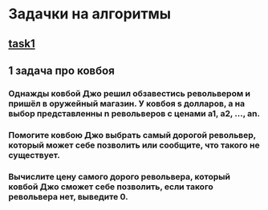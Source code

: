 # Задачки на алгоритмы

## [task1](#task1)

## <a id = task1>1 задача про ковбоя</a>
### Однажды ковбой Джо решил обзавестись револьвером и пришёл в оружейный магазин. У ковбоя s долларов, а на выбор представленны n револьверов с ценами а1, a2, ..., an.

### Помогите ковбою Джо выбрать самый дорогой револьвер, который может себе позволить или сообщите, что такого не существует. 

### Вычислите цену самого дорого револьвера, который ковбой Джо сможет себе позволить, если такого револьвера нет, выведите 0.

